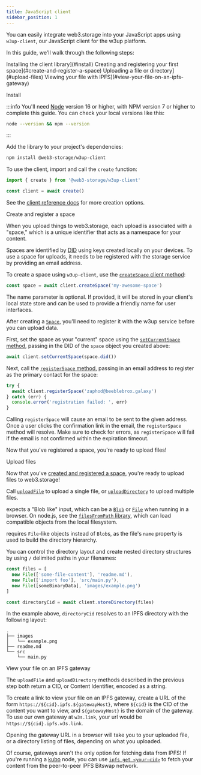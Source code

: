 ```yaml
---
title: JavaScript client
sidebar_position: 1
---
```


You can easily integrate web3.storage into your JavaScript apps using `w3up-client`, our JavaScript client for the w3up platform.

In this guide, we'll walk through the following steps:

Installing the client library](#install)
Creating and registering your first space](#create-and-register-a-space)
Uploading a file or directory](#upload-files)
Viewing your file with IPFS](#view-your-file-on-an-ipfs-gateway)

Install

:::info
You'll need [Node](https://nodejs.com) version 16 or higher, with NPM version 7 or higher to complete this guide.
You can check your local versions like this:

```bash
node --version && npm --version
```
:::

Add the library to your project's dependencies:

```bash
npm install @web3-storage/w3up-client
```

To use the client, import and call the `create` function:

```js
import { create } from '@web3-storage/w3up-client'

const client = await create()
```

See the [client reference docs][reference-w3up-client#create] for more creation options.

Create and register a space

When you upload things to web3.storage, each upload is associated with a "space," which is a unique identifier that acts as a namespace for your content.

Spaces are identified by [DID][concepts-did] using keys created locally on your devices. To use a space for uploads, it needs to be registered with the storage service by providing an email address.

To create a space using `w3up-client`, use the [`createSpace` client method][reference-w3up-client#createSpace]:

```js
const space = await client.createSpace('my-awesome-space')
```

The name parameter is optional. If provided, it will be stored in your client's local state store and can be used to provide a friendly name for user interfaces.

After creating a [`Space`][reference-w3up-client#space], you'll need to register it with the w3up service before you can upload data.

First, set the space as your "current" space using the [`setCurrentSpace` method][reference-w3up-client#setcurrentspace], passing in the DID of the `space` object you created above:

```js
await client.setCurrentSpace(space.did())
```

Next, call the [`registerSpace` method][reference-w3up-client#registerspace], passing in an email address to register as the primary contact for the space:

```js
try {
  await client.registerSpace('zaphod@beeblebrox.galaxy')
} catch (err) {
  console.error('registration failed: ', err)
}
```

Calling `registerSpace` will cause an email to be sent to the given address. Once a user clicks the confirmation link in the email, the `registerSpace` method will resolve. Make sure to check for errors, as `registerSpace` will fail if the email is not confirmed within the expiration timeout.

Now that you've registered a space, you're ready to upload files!

Upload files

Now that you've [created and registered a space](#create-space), you're ready to upload files to web3.storage!

Call [`uploadFile`][reference-w3up-client#uploadfile] to upload a single file, or [`uploadDirectory`][reference-w3up-client#uploaddirectory] to upload multiple files.

expects a "Blob like" input, which can be a [`Blob`](https://developer.mozilla.org/en-US/docs/Web/API/Blob) or [`File`](https://developer.mozilla.org/en-US/docs/Web/API/File) when running in a browser. On node.js, see the [`filesFromPath` library](https://github.com/web3-storage/files-from-path), which can load compatible objects from the local filesystem.

requires `File`-like objects instead of `Blob`s, as the file's `name` property is used to build the directory hierarchy.

You can control the directory layout and create nested directory structures by using `/` delimited paths in your filenames:

```js
const files = [
  new File(['some-file-content'], 'readme.md'),
  new File(['import foo'], 'src/main.py'),
  new File([someBinaryData], 'images/example.png')
]

const directoryCid = await client.storeDirectory(files)
```

In the example above, `directoryCid` resolves to an IPFS directory with the following layout:

```
.
├── images
│   └── example.png
├── readme.md
└── src
    └── main.py
```
View your file on an IPFS gateway

The `uploadFile` and `uploadDirectory` methods described in the previous step both return a CID, or Content Identifier, encoded as a string.

To create a link to view your file on an IPFS gateway, create a URL of the form `https://${cid}.ipfs.${gatewayHost}`, where `${cid}` is the CID of the content you want to view, and `${gatewayHost}` is the domain of the gateway. To use our own gateway at `w3s.link`, your url would be `https://${cid}.ipfs.w3s.link`.

Opening the gateway URL in a browser will take you to your uploaded file, or a directory listing of files, depending on what you uploaded.

Of course, gateways aren't the only option for fetching data from IPFS! If you're running a [kubo](https://github.com/ipfs/kubo) node, you can use [`ipfs get <your-cid>`](https://docs.ipfs.tech/reference/kubo/cli/#ipfs-get) to fetch your content from the peer-to-peer IPFS Bitswap network.

[reference-w3up-client#create]: ../api/w3up-client/modules/package.md#create
[reference-w3up-client#createspace]: ../api/w3up-client/classes/client.Client.md#createspace
[reference-w3up-client#setcurrentspace]: ../api/w3up-client/classes/client.Client.md#setcurrentspace
[reference-w3up-client#registerspace]: ../api/w3up-client/classes/client.Client.md#registerspace
[reference-w3up-client#uploadfile]: ../api/w3up-client/classes/client.Client.md#uploadfile
[reference-w3up-client#uploaddirectory]: ../api/w3up-client/classes/client.Client.md#uploaddirectory
[reference-w3up-client#space]: ../api/w3up-client/classes/space.Space.md
[concepts-did]: ../concepts/dids.md
